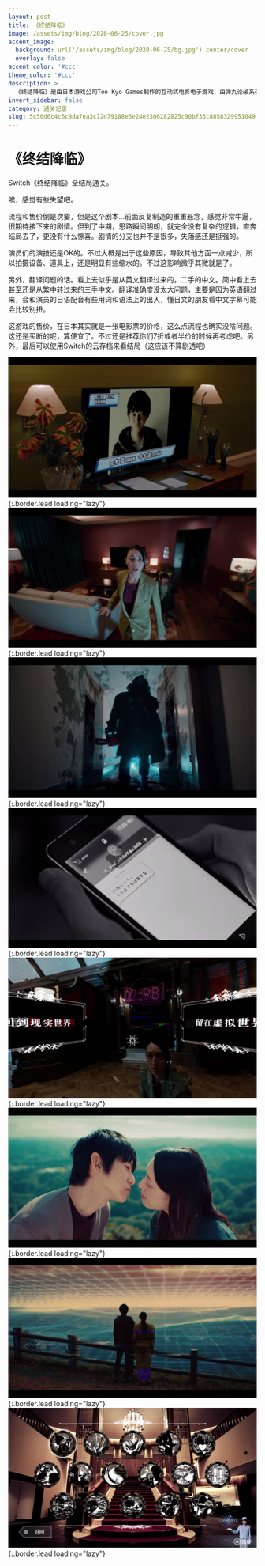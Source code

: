 ```yaml
---
layout: post
title: 《终结降临》
image: /assets/img/blog/2020-06-25/cover.jpg
accent_image: 
  background: url('/assets/img/blog/2020-06-25/bg.jpg') center/cover
  overlay: false
accent_color: '#ccc'
theme_color: '#ccc'
description: >
  《终结降临》是由日本游戏公司Too Kyo Games制作的互动式电影电子游戏，由弹丸论破系列作家小高和刚担任总监和撰写剧本。本作由本乡奏多主演，演员阵容包括栗山千明、森崎温、梶裕贵、山本千寻、佐藤二朗等。
invert_sidebar: false
category: 通关记录
slug: 5c50d0c4c6c9da7ea3c72d79188e6e24e2306282825c90bf35c8058329951049
---
```


# 《终结降临》

Switch《终结降临》全结局通关。

唉，感觉有些失望吧。

流程和售价倒是次要，但是这个剧本…前面反复制造的重重悬念，感觉非常牛逼，很期待接下来的剧情。但到了中期，思路瞬间明朗，就完全没有复杂的逻辑，直奔结局去了，更没有什么惊喜。剧情的分支也并不是很多，失落感还是挺强的。

演员们的演技还是OK的。不过大概是出于这些原因，导致其他方面一点减少，所以拍摄设备、道具上，还是明显有些缩水的。不过这影响微乎其微就是了。

另外，翻译问题的话。看上去似乎是从英文翻译过来的，二手的中文。简中看上去甚至还是从繁中转过来的三手中文。翻译准确度没太大问题，主要是因为英语翻过来，会和演员的日语配音有些用词和语法上的出入，懂日文的朋友看中文字幕可能会比较别扭。

这游戏的售价，在日本其实就是一张电影票的价格，这么点流程也确实没啥问题。这还是买断的呢，算便宜了。不过还是推荐你们7折或者半价的时候再考虑吧。另外，最后可以使用Switch的云存档来看结局（这应该不算剧透吧）

![](/assets/img/blog/2020-06-25/1.jpg){:.border.lead loading="lazy"}
![](/assets/img/blog/2020-06-25/2.jpg){:.border.lead loading="lazy"}
![](/assets/img/blog/2020-06-25/3.jpg){:.border.lead loading="lazy"}
![](/assets/img/blog/2020-06-25/4.jpg){:.border.lead loading="lazy"}
![](/assets/img/blog/2020-06-25/5.jpg){:.border.lead loading="lazy"}
![](/assets/img/blog/2020-06-25/6.jpg){:.border.lead loading="lazy"}
![](/assets/img/blog/2020-06-25/7.jpg){:.border.lead loading="lazy"}
![](/assets/img/blog/2020-06-25/8.jpg){:.border.lead loading="lazy"}
